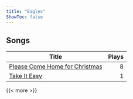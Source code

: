 ```yaml
---
title: "Eagles"
ShowToc: false
---
```


## Songs
Title | Plays 
----- | -----: 
[Please Come Home for Christmas](/songs/please-come-home-for-christmas) | 8
[Take It Easy](/songs/take-it-easy) | 1

{{< more >}}